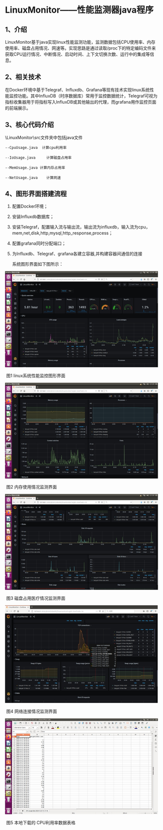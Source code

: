 # LinuxMonitor——性能监测器java程序

## 1、介绍

LinuxMonitor基于java实现linux性能监测功能，监测数据包括CPU使用率、内存使用率、磁盘占用情况、网速等。实现思路是通过读取/proc下的特定编码文件来获取CPU运行情况、中断情况、启动时间、上下文切换次数、运行中的集成等信息。

## 2、相关技术

在Docker环境中基于Telegraf、Influxdb、Grafana等现有技术实现linux系统性能监控功能。其中InfluxDB（时序数据库）常用于监控数据统计，Telegraf可视为指标收集器用于将指标写入InfluxDB或其他输出的代理，而grafana用作监控页面的前端展示。

## 3、核心代码介绍

\LinuxMonitor\src文件夹中包括java文件

    --CpuUsage.java  计算cpu利用率
    
    --IoUsage.java     计算磁盘占用率
    
    --MemUsage.java 计算内存占用率
    
    --NetUsage.java    计算网速

## 4、图形界面搭建流程

1. 配置Docker环境；
2. 安装Influxdb数据库；
3. 安装Telegraf，配置输入流与输出流，输出流为influxdb，输入流为cpu，mem,net,disk,http,mysql,http_response,process；
4. 配置grafana同时分配端口；
5. 为Influxdb、Telegraf、grafana各建立容器,并构建容器间通信的连接

   系统图形界面如下图所示：

![img](READMED.assets/wps7C87.tmp.jpg)

​																						图1 linux系统性能监控图形界面

![img](READMED.assets/wpsF10C.tmp.jpg)

​																						图2 内存使用情况监测界面

![img](READMED.assets/wps4392.tmp.jpg)

​																						图3 磁盘占用医疗情况监测界面

![img](READMED.assets/wps9C42.tmp.jpg)

​																							图4 网络连接情况监测界面

![img](READMED.assets/wps3445.tmp.jpg)

​																				图5 本地下载的 CPU利用率数据表格		

